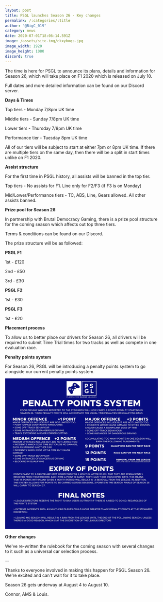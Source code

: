 ```yaml
---
layout: post
title: PSGL launches Season 26 - Key changes
permalink: /:categories/:title
author: "@BigC_019"
category: news
date: 2020-07-01T18:06:14.591Z
image: /assets/site-img/ckxyboqs.jpg
image_width: 1920
image_height: 1080
discord: true
---
```

The time is here for PSGL to announce its plans, details and information for Season 26, which will take place on F1 2020 which is released on July 10.

Full dates and more detailed information can be found on our Discord server.

<!--more-->

**Days & Times**

Top tiers - Monday 7/8pm UK time

Middle tiers - Sunday 7/8pm UK time

Lower tiers - Thursday 7/8pm UK time

Performance tier - Tuesday 8pm UK time

All of our tiers will be subject to start at either 7pm or 8pm UK time. If there are multiple tiers on the same day, then there will be a split in start times unlike on F1 2020.

**Assist structure**

For the first time in PSGL history, all assists will be banned in the top tier.

Top tiers - No assists for F1. Line only for F2/F3 (if F3 is on Monday)

Mid/Lower/Performance tiers - TC, ABS, Line, Gears allowed. All other assists banned.

**Prize pool for Season 26**

In partnership with Brutal Democracy Gaming, there is a prize pool structure for the coming season which affects out top three tiers.

Terms & conditions can be found on our Discord.

The prize structure will be as followed:

**PSGL F1**

1st - £120

2nd - £50

3rd - £30

**PSGL F2**

1st - £30

**PSGL F3**

1st - £20

**Placement process**

To allow us to better place our drivers for Season 26, all drivers will be required to submit Time Trial times for two tracks as well as compete in one evaluation race.

**Penalty points system**

For Season 26, PSGL will be introducing a penalty points system to go alongside our current penalty points system.

![](/assets/site-img/wrp2yh2l.jpg)

**Other changes**

We've re-written the rulebook for the coming season with several changes to it such as a universal car selection process.

\--

Thanks to everyone involved in making this happen for PSGL Season 26. We're excited and can't wait for it to take place.

Season 26 gets underway at August 4 to August 10.

Connor, AMS & Louis.
